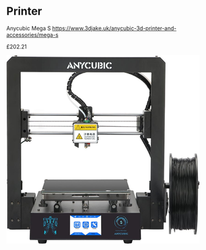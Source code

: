 # Printer

Anycubic
Mega S
https://www.3djake.uk/anycubic-3d-printer-and-accessories/mega-s

£202.21

![Anycubic Mega S](images/anycubic-mega-s-1-pc-285641-en.jpg "Anycubic Mega S")
